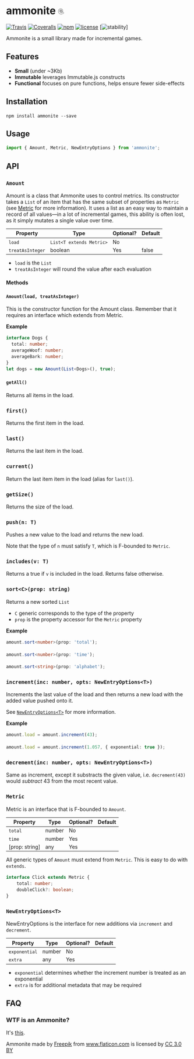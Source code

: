 # ammonite ![ammonite](media/ammonite.png)

[![Travis](https://img.shields.io/travis/Clickopolis/ammonite.svg?style=flat-square)]()
[![Coveralls](https://img.shields.io/coveralls/Clickopolis/ammonite.svg?style=flat-square)]()
[![npm](https://img.shields.io/npm/v/ammonite.svg?style=flat-square)]()
[![license](https://img.shields.io/github/license/Clickopolis/ammonite.svg?style=flat-square)]()
[![stability](https://img.shields.io/badge/stability-experimental-orange.svg?style=flat-square)]

Ammonite is a small library made for incremental games.

## Features
- **Small** (under ~3Kb)
- **Immutable** leverages Immutable.js constructs
- **Functional** focuses on pure functions, helps ensure fewer side-effects

## Installation

```
npm install ammonite --save
```

## Usage

```Typescript
import { Amount, Metric, NewEntryOptions } from 'ammonite';
```

## API

### `Amount`

Amount is a class that Ammonite uses to control metrics. Its constructor takes a `List` of an item that has the same subset of properties as `Metric` (see [Metric](#Metric) for more information). It uses a list as an easy way to maintain a record of all values&mdash;in a lot of incremental games, this ability is often lost, as it simply mutates a single value over time.

| Property       | Type                   | Optional? | Default |
|----------------|------------------------|------------|----------|
| `load`           | `List<T extends Metric>` | No |      |
| `treatAsInteger` | boolean                | Yes | false |

- `load` is the `List`
- `treatAsInteger` will round the value after each evaluation

#### Methods
#### `Amount(load, treatAsInteger)`

This is the constructor function for the Amount class. Remember that it requires an interface which extends from Metric.

**Example**

```Typescript
interface Dogs {
  total: number;
  averageWoof: number;
  averageBark: number;
}
let dogs = new Amount(List<Dogs>(), true);
```

#### `getAll()`

Returns all items in the load.

### `first()`

Returns the first item in the load.

### `last()`

Returns the last item in the load.

### `current()`

Return the last item item in the load (alias for `last()`).

### `getSize()`

Returns the size of the load.

### `push(n: T)`

Pushes a new value to the load and returns the new load.

Note that the type of `n` must satisfy `T`, which is F-bounded to `Metric`.

### `includes(v: T)`

Returns a true if `v` is included in the load.
Returns false otherwise.

### `sort<C>(prop: string)`

Returns a new sorted `List`

- `C` generic corresponds to the type of the property
- `prop` is the property accessor for the `Metric` property

**Example**

```Typescript
amount.sort<number>(prop: 'total');

amount.sort<number>(prop: 'time');

amount.sort<string>(prop: 'alphabet');
```

### `increment(inc: number, opts: NewEntryOptions<T>)`

Increments the last value of the load and then returns a new load with the added value pushed onto it.

See [`NewEntryOptions<T>`](#NewEntryOptions<T>) for more information.

**Example**

```Typescript
amount.load = amount.increment(43);

amount.load = amount.increment(1.057, { exponential: true });
```

### `decrement(inc: number, opts: NewEntryOptions<T>)`

Same as increment, except it substracts the given value, i.e. `decrement(43)` would _subtract_ 43 from the most recent value.

### `Metric`

Metric is an interface that is F-bounded to `Amount`.

| Property | Type   | Optional? | Default |
|----------|--------|------------|------|
| `total`    | number | No |   |
| `time`     | number | Yes |    |
| [prop: string]     | any | Yes | |

All generic types of `Amount` must extend from `Metric`. This is easy to do with `extends`.

```Typescript
interface Click extends Metric {
    total: number;
    doubleClick?: boolean;
}
```

### `NewEntryOptions<T>`

NewEntryOptions is the interface for new additions via `increment` and `decrement`.

| Property | Type   | Optional? | Default |
|----------|--------|------------|------|
| `exponential`    | number | No |   |
| `extra`     | any | Yes |    |

- `exponential` determines whether the increment number is treated as an exponential
- `extra` is for additional metadata that may be required

## FAQ

### WTF is an Ammonite?
It's [this](https://www.google.com/search?q=ammonite&source=lnms&tbm=isch&sa=X&ved=0ahUKEwjU8vfRgODSAhUE9WMKHQyXDDwQ_AUICCgB&biw=892&bih=935).



Ammonite made by <a href="http://www.freepik.com" title="Freepik">Freepik</a> from <a href="http://www.flaticon.com" title="Flaticon">www.flaticon.com</a> is licensed by <a href="http://creativecommons.org/licenses/by/3.0/" title="Creative Commons BY 3.0" target="_blank">CC 3.0 BY</a>
